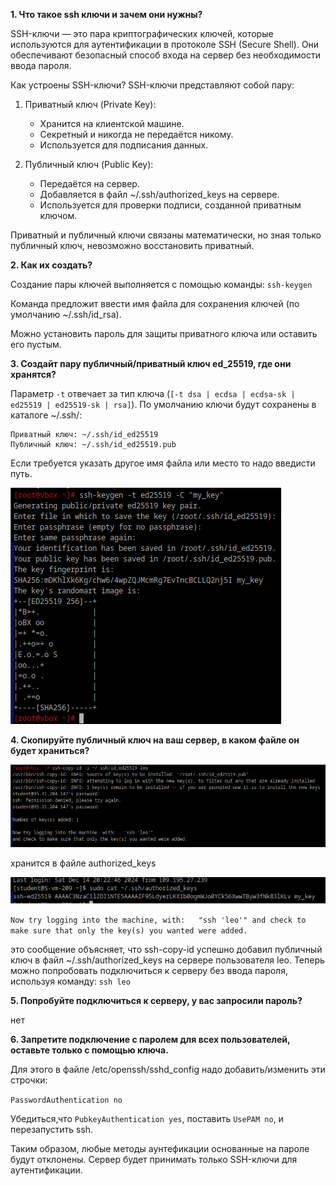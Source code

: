 **1. Что такое ssh ключи и зачем они нужны?**

SSH-ключи — это пара криптографических ключей, которые используются для аутентификации в протоколе SSH (Secure Shell). Они обеспечивают безопасный способ входа на сервер без необходимости ввода пароля.

Как устроены SSH-ключи?
SSH-ключи представляют собой пару:

1) Приватный ключ (Private Key):

    - Хранится на клиентской машине.
    - Секретный и никогда не передаётся никому.
    - Используется для подписания данных.
2) Публичный ключ (Public Key):

    - Передаётся на сервер.
    - Добавляется в файл ~/.ssh/authorized_keys на сервере.
    - Используется для проверки подписи, созданной приватным ключом.

Приватный и публичный ключи связаны математически, но зная только публичный ключ, невозможно восстановить приватный.

**2. Как их создать?**

Создание пары ключей выполняется с помощью команды:
`ssh-keygen`

Команда предложит ввести имя файла для сохранения ключей (по умолчанию ~/.ssh/id_rsa).

Можно установить пароль для защиты приватного ключа или оставить его пустым.

**3. Создайт пару публичный/приватный ключ ed_25519, где они хранятся?**

Параметр `-t` отвечает за тип ключа (`[-t dsa | ecdsa | ecdsa-sk | ed25519 | ed25519-sk | rsa]`).
По умолчанию ключи будут сохранены в каталоге ~/.ssh/:
```
Приватный ключ: ~/.ssh/id_ed25519
Публичный ключ: ~/.ssh/id_ed25519.pub
```
Если требуется указать другое имя файла или место то надо введисти путь.

![alt text](image-8.png)

**4. Скопируйте публичный ключ на ваш сервер, в каком файле он будет храниться?**

![alt text](image-9.png)

хранится в файле authorized_keys

![alt text](image-10.png)

`
Now try logging into the machine, with:   "ssh 'leo'"
and check to make sure that only the key(s) you wanted were added.
`

это сообщение объясняет, что ssh-copy-id успешно добавил публичный ключ в файл ~/.ssh/authorized_keys на сервере пользователя leo. Теперь можно попробовать подключиться к серверу без ввода пароля, используя команду: `ssh leo`

**5. Попробуйте подключиться к серверу, у вас запросили пароль?**

нет

**6. Запретите подключение с паролем для всех пользователей, оставьте только с помощью ключа.**

Для этого в файле /etc/openssh/sshd_config надо добавить/изменить эти строчки:

`PasswordAuthentication no`

Убедиться,что `PubkeyAuthentication yes`, поставить `UsePAM no`, и перезапустить ssh.

Таким образом, любые методы аунтефикации основанные на пароле будут отклонены. Сервер будет принимать только SSH-ключи для аутентификации.
